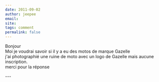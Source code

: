 ```yaml
---
date: 2011-09-02
author: jeepee
email: 
site: 
tags: comment
permalink: false
---
```


<p>Bonjour<br />
Moi je voudrai savoir si il y a eu des motos de marque Gazelle<br />
j'ai photographié une ruine de moto avec un logo de Gazelle mais aucune inscription.<br />
merci pour la réponse</p>
---